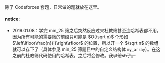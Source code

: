 除了 Codeforces 套题，日常做的题就放在这里。

#### notice:

- 2019.01.08：学完 min_25 筛之后突然反应过来杜教筛甚至连哈希表都不用。因为所有可能的需要筛的前缀只可能是 $O(\sqrt n)$ 个形如 $\left\lfloor\frac{n}{i}\right\rfloor$ 的位置，所以开一个 $\sqrt n$ 的数组就可以存下了（具体参见 min_25 筛题目中的自定义结构体 `my_array`）。在这之前的杜教筛代码使用的哈希表，之后将会修改。~~我以前sb了。~~
